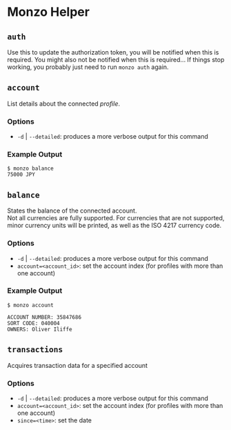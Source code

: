 # Monzo Helper

## `auth`

Use this to update the authorization token, you will be notified when this is required.
You might also not be notified when this is required... If things stop working, you probably
just need to run `monzo auth` again.

## `account`

List details about the connected *profile*. 

### Options

- `-d` | `--detailed`: produces a more verbose output for this command

### Example Output

```
$ monzo balance
75000 JPY
```

## `balance`

States the balance of the connected account.   
Not all currencies are fully supported. For currencies that are not supported, minor currency units 
will be printed, as well as the ISO 4217 currency code.

### Options

- `-d` | `--detailed`: produces a more verbose output for this command
- `account=<account_id>`: set the account index (for profiles with more than one account)

### Example Output

```
$ monzo account

ACCOUNT NUMBER: 35847686
SORT CODE: 040004
OWNERS: Oliver Iliffe

```

## `transactions` 

Acquires transaction data for a specified account

### Options

- `-d` | `--detailed`: produces a more verbose output for this command
- `account=<account_id>`: set the account index (for profiles with more than one account)
- `since=<time>`: set the date 
